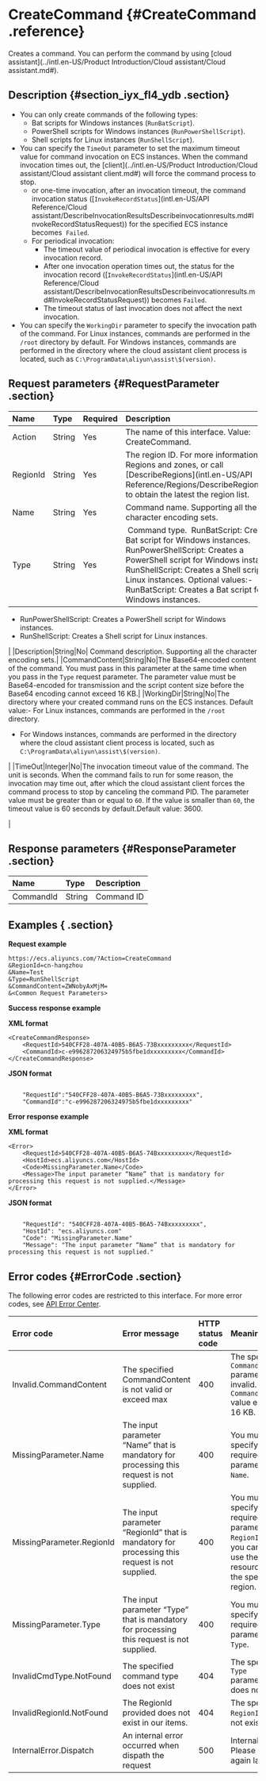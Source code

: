 # CreateCommand {#CreateCommand .reference}

Creates a command. You can perform the command by using [cloud assistant](../intl.en-US/Product Introduction/Cloud assistant/Cloud assistant.md#).

## Description {#section_iyx_fl4_ydb .section}

-   You can only create commands of the following types:
    -   Bat scripts for Windows instances \(`RunBatScript`\).
    -   PowerShell scripts for Windows instances \(`RunPowerShellScript`\).
    -   Shell scripts for Linux instances \(`RunShellScript`\).
-   You can specify the `TimeOut` parameter to set the maximum timeout value for command invocation on ECS instances. When the command invocation times out, the [client](../intl.en-US/Product Introduction/Cloud assistant/Cloud assistant client.md#) will force the command process to stop.
    -   or one-time invocation, after an invocation timeout, the command invocation status \([`InvokeRecordStatus`](intl.en-US/API Reference/Cloud assistant/DescribeInvocationResultsDescribeinvocationresults.md#InvokeRecordStatusRequest)\) for the specified ECS instance becomes  `Failed`.
    -   For periodical invocation:
        -   The timeout value of periodical invocation is effective for every invocation record.
        -   After one invocation operation times out, the status for the invocation record \([`InvokeRecordStatus`](intl.en-US/API Reference/Cloud assistant/DescribeInvocationResultsDescribeinvocationresults.md#InvokeRecordStatusRequest)\) becomes `Failed`.
        -   The timeout status of last invocation does not affect the next invocation.
-   You can specify the `WorkingDir` parameter to specify the invocation path of the command. For Linux instances, commands are performed in the `/root` directory by default. For Windows instances, commands are performed in the directory where the cloud assistant client process is located, such as `C:\ProgramData\aliyun\assist\$(version)`.

## Request parameters {#RequestParameter .section}

|Name|Type|Required|Description|
|:---|:---|:-------|:----------|
|Action|String|Yes|The name of this interface. Value: CreateCommand.|
|RegionId|String|Yes|The region ID. For more information, see Regions and zones, or call [DescribeRegions](intl.en-US/API Reference/Regions/DescribeRegions.md#) to obtain the latest the region list.|
|Name|String|Yes|Command name. Supporting all the character encoding sets.|
|Type|String|Yes| Command type.  RunBatScript: Creates a Bat script for Windows instances. RunPowerShellScript: Creates a PowerShell script for Windows instances. RunShellScript: Creates a Shell script for Linux instances. Optional values:-   RunBatScript: Creates a Bat script for Windows instances.
-   RunPowerShellScript: Creates a PowerShell script for Windows instances.
-   RunShellScript: Creates a Shell script for Linux instances.

|
|Description|String|No| Command description. Supporting all the character encoding sets.|
|CommandContent|String|No|The Base64-encoded content of the command. You must pass in this parameter at the same time when you pass in the `Type` request parameter. The parameter value must be Base64-encoded for transmission and the script content size before the Base64 encoding cannot exceed 16 KB.|
|WorkingDir|String|No|The directory where your created command runs on the ECS instances. Default value:-   For Linux instances, commands are performed in the `/root` directory.
-   For Windows instances, commands are performed in the directory where the cloud assistant client process is located, such as `C:\ProgramData\aliyun\assist\$(version)`.

|
|TimeOut|Integer|No|The invocation timeout value of the command. The unit is seconds. When the command fails to run for some reason, the invocation may time out, after which the cloud assistant client forces the command process to stop by canceling the command PID. The parameter value must be greater than or equal to `60`. If the value is smaller than `60`, the timeout value is 60 seconds by default.Default value: 3600.

|

## Response parameters {#ResponseParameter .section}

|Name|Type|Description|
|:---|:---|:----------|
|CommandId|String|Command ID|

## Examples { .section}

**Request example** 

```
https://ecs.aliyuncs.com/?Action=CreateCommand
&RegionId=cn-hangzhou
&Name=Test
&Type=RunShellScript
&CommandContent=ZWNobyAxMjM=
&<Common Request Parameters>
```

**Success response example** 

**XML format**

```
<CreateCommandResponse>
    <RequestId>540CFF28-407A-40B5-B6A5-73Bxxxxxxxxx</RequestId>
    <CommandId>c-e996287206324975b5fbe1dxxxxxxxxx</CommandId>
</CreateCommandResponse>
```

 **JSON format** 

```

    "RequestId":"540CFF28-407A-40B5-B6A5-73Bxxxxxxxxx",
    "CommandId":"c-e996287206324975b5fbe1dxxxxxxxxx"

```

**Error response example** 

**XML format**

```
<Error>
    <RequestId>540CFF28-407A-40B5-B6A5-74Bxxxxxxxxx</RequestId>
    <HostId>ecs.aliyuncs.com</HostId>
    <Code>MissingParameter.Name</Code>
    <Message>The input parameter “Name” that is mandatory for processing this request is not supplied.</Message>
</Error>
```

 **JSON format** 

```

    "RequestId": "540CFF28-407A-40B5-B6A5-74Bxxxxxxxxx",
    "HostId": "ecs.aliyuncs.com"
    "Code": "MissingParameter.Name"
    "Message": "The input parameter “Name” that is mandatory for processing this request is not supplied."

```

## Error codes {#ErrorCode .section}

The following error codes are restricted to this interface. For more error codes, see [API Error Center](https://error-center.alibabacloud.com/status/product/Ecs).

|Error code|Error message|HTTP status code|Meaning|
|:---------|:------------|:---------------|:------|
|Invalid.CommandContent|The specified CommandContent is not valid or exceed max|400|The specified `CommandContent` parameter is invalid. Or the `CommandContent` value exceeds 16 KB.|
|MissingParameter.Name|The input parameter “Name” that is mandatory for processing this request is not supplied.|400|You must specify the required parameter `Name`.|
|MissingParameter.RegionId|The input parameter “RegionId” that is mandatory for processing this request is not supplied.|400|You must specify the required parameter `RegionId`. Or you cannot use the resources in the specified region.|
|MissingParameter.Type|The input parameter “Type” that is mandatory for processing this request is not supplied.|400|You must specify the required parameter `Type`.|
|InvalidCmdType.NotFound|The specified command type does not exist|404|The specified `Type` parameter does not exist.|
|InvalidRegionId.NotFound|The RegionId provided does not exist in our items.|404|The specified `RegionId` does not exist.|
|InternalError.Dispatch|An internal error occurred when dispath the request|500|Internal error. Please try again later.|

